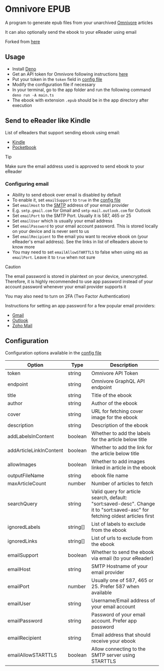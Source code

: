 # Omnivore EPUB

A program to generate epub files from your unarchived [Omnivore](https://omnivore.app) articles

It can also optionally send the ebook to your eReader using email

Forked from [here](https://gist.github.com/kebot/90de9c41742cacf371368d85870c4a75)

## Usage

- Install [Deno](https://deno.com/manual/getting_started/installation)
- Get an API token for Omnivore following instructions
  [here](https://docs.omnivore.app/integrations/api.html#getting-an-api-token)
- Put your token in the `token` field in [config file](config.json)
- Modify the configuration file if necessary
- In your terminal, go to the app folder and run the following command `deno run -A main.ts`
- The ebook with extension `.epub` should be in the app directory after execution

## Send to eReader like Kindle

List of eReaders that support sending ebook using email:

- [Kindle](https://www.amazon.com/sendtokindle/email)
- [Pocketbook](https://www.youtube.com/watch?v=lFfWwzi8WEM)

> [!TIP]
>
> Make sure the email address used is approved to send ebook to your eReader

### Configuring email

- Ability to send ebook over email is disabled by default
- To enable it, set `emailSupport` to `true` in the [config file](config.json)
- Set `emailHost` to the [SMTP](https://www.cloudflare.com/en-in/learning/email-security/what-is-smtp/) address of your
  email provider
- E.g. `smtp.gmail.com` for Gmail and `smtp-mail.outlook.com` for Outlook
- Set `emailPort` to the SMTP Port. Usually it is 587, 465 or 25
- Set `emailUser` which is usually your email address
- Set `emailPassword` to your email account password. This is stored locally on your device and is never sent to us
- Set `emailRecipient` to the email you want to receive ebook on (your eReader's email address). See the links in list
  of eReaders above to know more
- You may need to set `emailAllowSTARTTLS` to false when using `465` as `emailPort`. Leave it to `true` when not sure

> [!CAUTION]
>
> The email password is stored in plaintext on your device, unencrypted. Therefore, it is highly recommended to use app
> password instead of your account password whenever your email provider supports it
>
> You may also need to turn on 2FA (Two Factor Authentication)
>
> Instructions for setting an app password for a few popular email providers:
>
> - [Gmail](https://support.google.com/accounts/answer/185833)
> - [Outlook](https://support.microsoft.com/en-us/account-billing/5896ed9b-4263-e681-128a-a6f2979a7944)
> - [Zoho Mail](https://help.zoho.com/portal/en/kb/bigin/channels/email/articles/generate-an-app-specific-password)

## Configuration

Configuration options available in the [config file](config.json)

<!-- deno-fmt-ignore-start -->
| Option                  | Type     | Description                                               |
| ----------------------- | -------- | --------------------------------------------------------- |
| token                   | string   | Omnivore API Token                                        |
| endpoint                | string   | Omnivore GraphQL API endpoint                             |
| title                   | string   | Title of the ebook                                        |
| author                  | string   | Author of the ebook                                       |
| cover                   | string   | URL for fetching cover image for the ebook                |
| description             | string   | Description of the ebook                                  |
| addLabelsInContent      | boolean  | Whether to add the labels for the article below title     |
| addArticleLinkInContent | boolean  | Whether to add the link for the article below title       |
| allowImages             | boolean  | Whether to add images linked in article in the ebook      |
| outputFileName          | string   | ebook file name                                           |
| maxArticleCount         | number   | Number of articles to fetch                               |
| searchQuery             | string   | Valid query for article search, default: "sort:saved-desc". Change it to "sort:saved-asc" for fetching oldest articles first |
| ignoredLabels           | string[] | List of labels to exclude from the ebook                  |
| ignoredLinks            | string[] | List of urls to exclude from the ebook                    |
| emailSupport            | boolean  | Whether to send the ebook via email (to your eReader)     |
| emailHost               | string   | SMTP Hostname of your email provider                      |
| emailPort               | number   | Usually one of 587, 465 or 25. Prefer 587 when available  |
| emailUser               | string   | Username/Email address of your email account              |
| emailPassword           | string   | Password of your email account. Prefer app password       |
| emailRecipient          | string   | Email address that should receive your ebook              |
| emailAllowSTARTTLS      | boolean  | Allow connecting to the SMTP server using STARTTLS        |
<!-- deno-fmt-ignore-end -->

